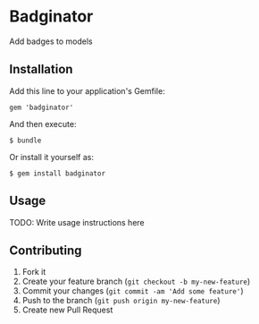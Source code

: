 # Badginator

Add badges to models

## Installation

Add this line to your application's Gemfile:

    gem 'badginator'

And then execute:

    $ bundle

Or install it yourself as:

    $ gem install badginator

## Usage

TODO: Write usage instructions here

## Contributing

1. Fork it
2. Create your feature branch (`git checkout -b my-new-feature`)
3. Commit your changes (`git commit -am 'Add some feature'`)
4. Push to the branch (`git push origin my-new-feature`)
5. Create new Pull Request
